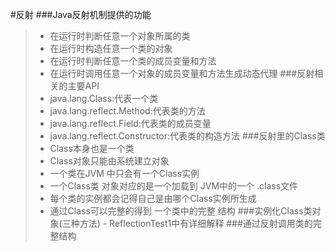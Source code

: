#反射
###Java反射机制提供的功能
>- 在运行时判断任意一个对象所属的类
>- 在运行时构造任意一个类的对象
>- 在运行时判断任意一个类的成员变量和方法
>- 在运行时调用任意一个对象的成员变量和方法生成动态代理
###反射相关的主要API
>- java.lang.Class:代表一个类
>- java.lang.reflect.Method:代表类的方法
>- java.lang.reflect.Field:代表类的成员变量
>- java.lang.reflect.Constructor:代表类的构造方法
###反射里的Class类
>- Class本身也是一个类
>- Class对象只能由系统建立对象
>- 一个类在JVM 中只会有一个Class实例
>- 一个Class类 对象对应的是一个加载到 JVM中的一个 .class文件
>- 每个类的实例都会记得自己是由哪个Class实例所生成
>- 通过Class可以完整的得到 一个类中的完整 结构
###实例化Class类对象(三种方法)
    - ReflectionTest1中有详细解释
###通过反射调用类的完整结构